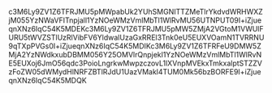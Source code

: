 c3M6Ly9ZV1Z6TFRJMU5pMWpabUk2YUhSMGNITTZMeTlrYkdvdWRHWXZjM055YzNWaVFITnpjall1YzNOeWMzVmlMbTl1WlRvMU56UTNPUT09I+iZjueqnXNz6IqC54K5MDEKc3M6Ly9ZV1Z6TFRJMU5pMW5ZMjA2VGtoM1VWUlFURU5tWVZSTlUzRlVibFV6YldwalUzaGxRREl3Tnk0eU5EUXVOamN1TVRRNU9qTXpPVGs0I+iZjueqnXNz6IqC54K5MDIKc3M6Ly9ZV1Z6TFRFeU9DMW5ZMjA2YzNWdkxubDBMM056Y25OMVlrQnpjekl1YzNOeWMzVmlMbTl1WlRvNE5EUXoj6JmO56qdc3PoioLngrkwMwpzczovL1lXVnpMVEkxTmkxalptSTZZVzFoZW05dWMydHlNRFZBTlRJdU1UazVMakl4TUM0Mk56bzBORFE9I+iZjueqnXNz6IqC54K5MDQK